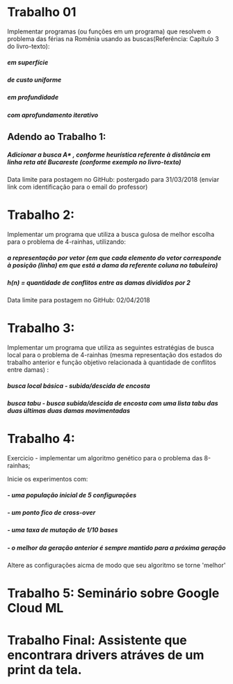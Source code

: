 # Trabalho 01

Implementar programas (ou funções em um programa) que resolvem o problema das férias na Romênia usando as 
buscas(Referência: Capítulo 3 do livro-texto):
##### em superfície
##### de custo uniforme
##### em profundidade
##### com aprofundamento iterativo

## Adendo ao Trabalho 1: 
##### Adicionar a busca A* , conforme heurística referente à distância em linha reta até Bucareste (conforme exemplo no livro-texto)	

Data limite para postagem no GitHub: postergado para 31/03/2018 (enviar link com identificação para o email do professor) 

# Trabalho 2: 

Implementar um programa que utiliza a busca gulosa de melhor escolha para o problema de 4-rainhas, utilizando:
##### a representação por vetor (em que cada elemento do vetor corresponde à posição (linha) em que está a dama da referente coluna no tabuleiro)
##### h(n) = quantidade de conflitos entre as damas divididos por 2
Data limite para postagem no GitHub: 02/04/2018

# Trabalho 3: 
Implementar um programa que utiliza as seguintes estratégias de busca local para o problema de 4-rainhas (mesma representação dos estados do trabalho anterior e função objetivo relacionada à quantidade de conflitos entre damas) :
##### busca local básica - subida/descida de encosta
##### busca tabu - busca subida/descida de encosta com uma lista tabu das duas últimas duas damas movimentadas

# Trabalho 4:
Exercicio - implementar um algoritmo genético para o problema das 8-rainhas;

Inicie os experimentos com:
##### - uma população inicial de 5 configurações
##### - um ponto fico de cross-over
##### - uma taxa de mutação de 1/10 bases
##### - o melhor da geração anterior é sempre mantido para a próxima geração

Altere as configurações aicma de modo que seu  algoritmo se torne 'melhor'

# Trabalho 5: Seminário sobre Google Cloud ML

# Trabalho Final: Assistente que encontrara drivers atráves de um print da tela. 




